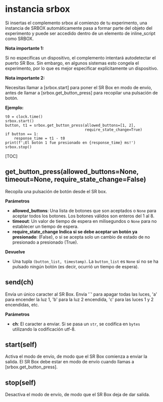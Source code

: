 <div class="ClassDoc YAMLDoc" markdown="1">

# instancia __srbox__

Si insertas el complemento srbox al comienzo de tu experimento, una
instancia de SRBOX automáticamente pasa a formar parte del objeto del experimento
y
puede ser accedido dentro de un elemento de inline_script como SRBOX.

__Nota importante 1:__

Si no especificas un dispositivo, el complemento intentará autodetectar
el
puerto SR Box. Sin embargo, en algunos sistemas esto congela el experimento, por lo
que es mejor especificar explícitamente un dispositivo.

__Nota importante 2:__

Necesitas llamar a [srbox.start] para poner el SR Box en modo de envío,
antes de
llamar a [srbox.get_button_press] para recopilar una pulsación de botón.

__Ejemplo:__
~~~ .python
t0 = clock.time()
srbox.start()
button, t1 = srbox.get_button_press(allowed_buttons=[1, 2],
                                    require_state_change=True)
if button == 1:
    response_time = t1 - t0
print(f'¡El botón 1 fue presionado en {response_time} ms!')
srbox.stop()
~~~
[TOC]

## get_button_press(allowed_buttons=None, timeout=None, require_state_change=False)

Recopila una pulsación de botón desde el SR box.


__Parámetros__

- **allowed_buttons**: Una lista de botones que son aceptados o `None` para aceptar todos
los botones. Los botones válidos son enteros del 1 al 8.
- **timeout**: Un valor de tiempo de espera en milisegundos o `None` para no establecer un tiempo de espera.
- **require_state_change    Indica si se debe aceptar un botón ya presionado**: (False), o si se acepta solo un cambio de estado de no presionado a presionado
(True).

__Devuelve__

- Una tupla `(button_list, timestamp)`. La `button_list` es `None` si no se 
ha pulsado ningún botón (es decir, ocurrió un tiempo de espera).


## send(ch)

Envía un único caracter al SR Box. Envía '`' para apagar todas
las luces, 'a' para encender la luz 1, 'b' para la luz 2 encendida, 'c' para las luces
1 y 2 encendidas, etc.


__Parámetros__

- **ch**: El caracter a enviar. Si se pasa un `str`, se codifica en
`bytes` utilizando la codificación utf-8.


## start(self)

Activa el modo de envío, de modo que el SR Box comienza a enviar la salida.
El SR Box debe estar en modo de envío cuando llamas a
[srbox.get_button_press].




## stop(self)

Desactiva el modo de envío, de modo que el SR Box deja de dar salida.




</div>